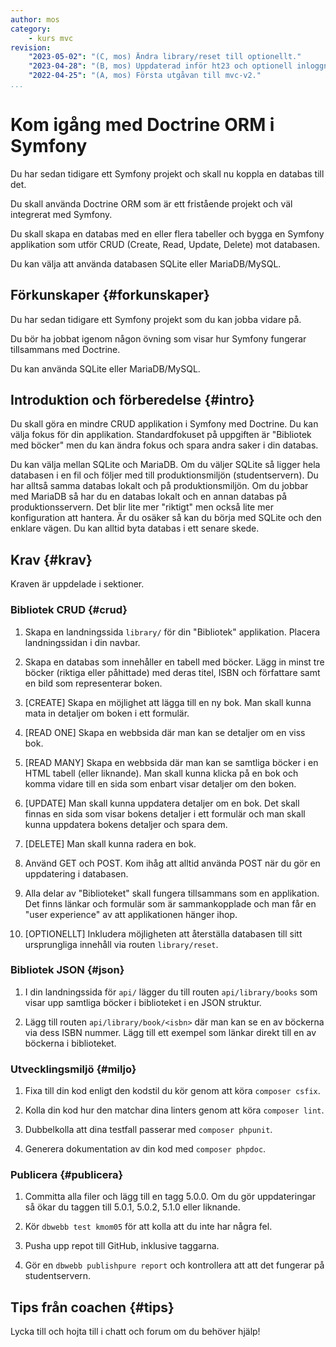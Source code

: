 ```yaml
---
author: mos
category:
    - kurs mvc
revision:
    "2023-05-02": "(C, mos) Ändra library/reset till optionellt."
    "2023-04-28": "(B, mos) Uppdaterad inför ht23 och optionell inloggnin gborttagen."
    "2022-04-25": "(A, mos) Första utgåvan till mvc-v2."
...
```

Kom igång med Doctrine ORM i Symfony
===================================

Du har sedan tidigare ett Symfony projekt och skall nu koppla en databas till det.

Du skall använda Doctrine ORM som är ett fristående projekt och väl integrerat med Symfony.

Du skall skapa en databas med en eller flera tabeller och bygga en Symfony applikation som utför CRUD (Create, Read, Update, Delete) mot databasen.

Du kan välja att använda databasen SQLite eller MariaDB/MySQL.

<!--more-->



Förkunskaper {#forkunskaper}
-----------------------

Du har sedan tidigare ett Symfony projekt som du kan jobba vidare på.

Du bör ha jobbat igenom någon övning som visar hur Symfony fungerar tillsammans med Doctrine.

Du kan använda SQLite eller MariaDB/MySQL.



Introduktion och förberedelse {#intro}
-----------------------

Du skall göra en mindre CRUD applikation i Symfony med Doctrine. Du kan välja fokus för din applikation. Standardfokuset på uppgiften är "Bibliotek med böcker" men du kan ändra fokus och spara andra saker i din databas.

Du kan välja mellan SQLite och MariaDB. Om du väljer SQLite så ligger hela databasen i en fil och följer med till produktionsmiljön (studentservern). Du har alltså samma databas lokalt och på produktionsmiljön. Om du jobbar med MariaDB så har du en databas lokalt och en annan databas på produktionsservern. Det blir lite mer "riktigt" men också lite mer konfiguration att hantera. Är du osäker så kan du börja med SQLite och den enklare vägen. Du kan alltid byta databas i ett senare skede.



Krav {#krav}
-----------------------

Kraven är uppdelade i sektioner.



### Bibliotek CRUD {#crud}

1. Skapa en landningssida `library/` för din "Bibliotek" applikation. Placera landningssidan i din navbar.

1. Skapa en databas som innehåller en tabell med böcker. Lägg in minst tre böcker (riktiga eller påhittade) med deras titel, ISBN och författare samt en bild som representerar boken.

1. [CREATE] Skapa en möjlighet att lägga till en ny bok. Man skall kunna mata in detaljer om boken i ett formulär.

1. [READ ONE] Skapa en webbsida där man kan se detaljer om en viss bok.

1. [READ MANY] Skapa en webbsida där man kan se samtliga böcker i en HTML tabell (eller liknande). Man skall kunna klicka på en bok och komma vidare till en sida som enbart visar detaljer om den boken.

1. [UPDATE] Man skall kunna uppdatera detaljer om en bok. Det skall finnas en sida som visar bokens detaljer i ett formulär och man skall kunna uppdatera bokens detaljer och spara dem.

1. [DELETE] Man skall kunna radera en bok.

1. Använd GET och POST. Kom ihåg att alltid använda POST när du gör en uppdatering i databasen.

1. Alla delar av "Biblioteket" skall fungera tillsammans som en applikation. Det finns länkar och formulär som är sammankopplade och man får en "user experience" av att applikationen hänger ihop.

1. [OPTIONELLT] Inkludera möjligheten att återställa databasen till sitt ursprungliga innehåll via routen `library/reset`.



### Bibliotek JSON {#json}

1. I din landningssida för `api/` lägger du till routen `api/library/books` som visar upp samtliga böcker i biblioteket i en JSON struktur.

1. Lägg till routen `api/library/book/<isbn>` där man kan se en av böckerna via dess ISBN nummer. Lägg till ett exempel som länkar direkt till en av böckerna i biblioteket. 



<!--
### Användare och login {#anv}

Detta kravet är OPTIONELLT och du gör det om du har tid, energi och lust. Du kan också göra delar av kravet för att prova på.

(Eventuellt har du nytta av kravet i projektet, men det är ingen garanti på det.)

1. Gör en CRUD för användare till din webbplats. Man skall kunna lägga till, visa, uppdatera och ta bort användare.

1. Detaljer du kan spara om användaren är epost, akronym, namn, lösenord och typ av användare (vanlig eller administratör).

1. Lägg till minst två användare från början. Döp dem till admin med lösenord admin och doe med lösenord doe.

1. Lägg till en bild till användaren som genereras utifrån epostadressen och använder [Gravatar](https://sv.gravatar.com/) för att visa bilden.

1. Spara användarens lösenord med [`password_hash()`](https://www.php.net/manual/en/function.password-hash.php).

1. Gör en inloggningssida där användaren kan logga in på din webbplats. Använd [`password_verify()`](https://www.php.net/manual/en/function.password-verify.php) när du kontrollerar användarens lösenord.

1. Gör en profilsida för användaren som bara kan visas när användaren är inloggad och den visar enbart information om den inloggade användaren.

1. Gör så att en inloggad användare kan uppdatera sin egen profilinformation.

1. Gör så att det bara är användaren som är administratör som kommer åt att visa, skapa, uppdatera och radera samtliga användare på webbplatsen.

1. Administratören kan även uppdatera rollen för en användare.

1. Lägg till så att en ny användare kan registrera sig själv på webbplatsen och därefter kan logga in direkt.
-->



### Utvecklingsmiljö {#miljo}

1. Fixa till din kod enligt den kodstil du kör genom att köra `composer csfix`.

1. Kolla din kod hur den matchar dina linters genom att köra `composer lint`.

1. Dubbelkolla att dina testfall passerar med `composer phpunit`.

1. Generera dokumentation av din kod med `composer phpdoc`.



### Publicera {#publicera}

1. Committa alla filer och lägg till en tagg 5.0.0. Om du gör uppdateringar så ökar du taggen till 5.0.1, 5.0.2, 5.1.0 eller liknande.

1. Kör `dbwebb test kmom05` för att kolla att du inte har några fel.

1. Pusha upp repot till GitHub, inklusive taggarna.

1. Gör en `dbwebb publishpure report` och kontrollera att att det fungerar på studentservern.



<!--
Extrauppgift {#extra}
-----------------------

Lös följande extrauppgifter om du har tid och lust.

-->



Tips från coachen {#tips}
-----------------------

Lycka till och hojta till i chatt och forum om du behöver hjälp!
